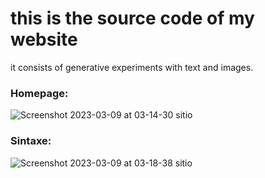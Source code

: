 # this is the source code of my website
it consists of generative experiments with text and images.

### Homepage:  
![Screenshot 2023-03-09 at 03-14-30 sitio](https://user-images.githubusercontent.com/31869464/223936639-1c0903b6-ae10-4a03-8587-bd4409eb692c.png)

### Sintaxe:
![Screenshot 2023-03-09 at 03-18-38 sitio](https://user-images.githubusercontent.com/31869464/223937187-e983286f-2744-475d-8f29-1424d1d435e4.png)

